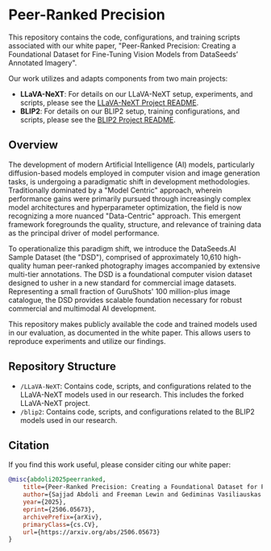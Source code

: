 # Peer-Ranked Precision

This repository contains the code, configurations, and training scripts associated with our white paper, "Peer-Ranked Precision: Creating a Foundational Dataset for Fine-Tuning Vision Models from DataSeeds’ Annotated Imagery".

Our work utilizes and adapts components from two main projects:
*   **LLaVA-NeXT**: For details on our LLaVA-NeXT setup, experiments, and scripts, please see the [LLaVA-NeXT Project README](./LLaVA-NeXT/README.md).
*   **BLIP2**: For details on our BLIP2 setup, training configurations, and scripts, please see the [BLIP2 Project README](./blip2/README.md).

## Overview
The development of modern Artificial Intelligence (AI) models, particularly diffusion-based models employed in computer vision and image generation tasks, is undergoing a paradigmatic shift in development methodologies. Traditionally dominated by a "Model Centric" approach, wherein performance gains were primarily pursued through increasingly complex model architectures and hyperparameter optimization, the field is now recognizing a more nuanced "Data-Centric" approach. This emergent framework foregrounds the quality, structure, and relevance of training data as the principal driver of model performance.

To operationalize this paradigm shift, we introduce the DataSeeds.AI Sample Dataset (the "DSD"), comprised of approximately 10,610 high-quality human peer-ranked photography images accompanied by extensive multi-tier annotations. The DSD is a foundational computer vision dataset designed to usher in a new standard for commercial image datasets. Representing a small fraction of GuruShots' 100 million-plus image catalogue, the DSD provides scalable foundation necessary for robust commercial and multimodal AI development.

This repository makes publicly available the code and trained models used in our evaluation, as documented in the white paper. This allows users to reproduce experiments and utilize our findings.

## Repository Structure
- `/LLaVA-NeXT`: Contains code, scripts, and configurations related to the LLaVA-NeXT models used in our research. This includes the forked LLaVA-NeXT project.
- `/blip2`: Contains code, scripts, and configurations related to the BLIP2 models used in our research.

## Citation
If you find this work useful, please consider citing our white paper:
```bibtex
@misc{abdoli2025peerranked,
    title={Peer-Ranked Precision: Creating a Foundational Dataset for Fine-Tuning Vision Models from GuruShots' Annotated Imagery}, 
    author={Sajjad Abdoli and Freeman Lewin and Gediminas Vasiliauskas and Fabian Schonholz},
    year={2025},
    eprint={2506.05673},
    archivePrefix={arXiv},
    primaryClass={cs.CV},
    url={https://arxiv.org/abs/2506.05673}
}
```
